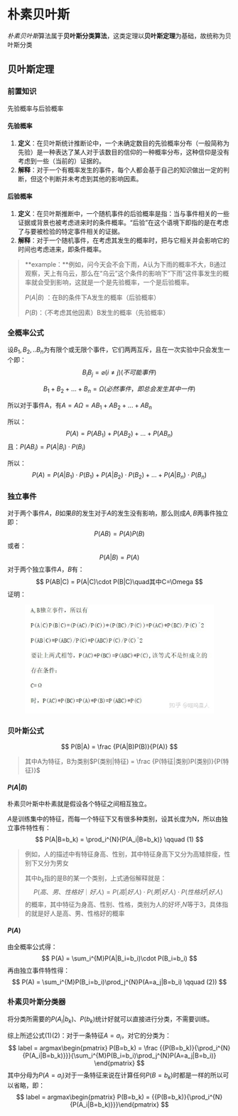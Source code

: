 # 朴素贝叶斯

*朴素贝叶斯*算法属于**贝叶斯分类算法**，这类定理以**贝叶斯定理**为基础，故统称为贝叶斯分类

## 贝叶斯定理

### 前置知识

先验概率与后验概率

#### 先验概率

1. **定义**：在贝叶斯统计推断论中，一个未确定数目的先验概率分布（一般简称为先验）是一种表达了某人对于该数目的信仰的一种概率分布，这种信仰是没有考虑到一些（当前的）证据的。
2. **解释**：对于一个有概率发生的事件，每个人都会基于自己的知识做出一定的判断，但这个判断并未考虑到其他的影响因素。

#### 后验概率

1. **定义**：在贝叶斯推断中，一个随机事件的后验概率是指：当与事件相关的一些证据或背景也被考虑进来时的条件概率。“后验”在这个语境下即指的是在考虑了与要被检验的特定事件相关的证据。
2. **解释**：对于一个随机事件，在考虑其发生的概率时，把与它相关并会影响它的时间也考虑进来，即条件概率。

> **example：**例如，问今天会不会下雨，A认为下雨的概率不大，B通过观察，天上有乌云，那么在“乌云”这个条件的影响下“下雨”这件事发生的概率就会受到影响，这就是一个是先验概率，一个是后验概率。
>
> $P(A|B)$ ：在B的条件下A发生的概率（后验概率）
>
> $P(B)$：（不考虑其他因素）B发生的概率（先验概率）

### 全概率公式

设$B_1,B_2,..B_n$为有限个或无限个事件，它们两两互斥，且在一次实验中只会发生一个即：
$$
B_iB_j=\varnothing (i \neq j)(不可能事件)
$$

$$
B_1 + B_2 + ... + B_n = \Omega(必然事件，即总会发生其中一件)
$$

所以对于事件A，有$A = A\Omega = AB_1+AB_2+...+AB_n$

所以：
$$
P(A) = P(AB_1) + P(AB_2) + ... + P(AB_n)
$$
且：$P(AB_i) = P(A|B_i) \cdot {P(B_i)}$

所以：
$$
P(A) = P(A|B_1)\cdot P(B_1) + P(A|B_2)\cdot P(B_2) + ... +P(A|B_n)\cdot P(B_n)
$$

### 独立事件

对于两个事件$A，B$如果$B$的发生对于$A$的发生没有影响，那么则成$A,B$两事件独立即：
$$
P(AB) = P(A)P(B)
$$
或者：
$$
P(A|B) = P(A)
$$
对于两个独立事件$A，B$有：
$$
P(AB|C) = P(A|C)\cdot P(B|C)\quad其中C=\Omega
$$
证明：

<center><img src="pic/bayes/1.jpg" alt="pic" style="zoom:75%;" /></center>

### 贝叶斯公式

$$
P(B|A) = \frac {P(A|B)P(B)}{P(A)}
$$

> 其中A为特征，B为类别$P(类别|特征) = \frac {P(特征|类别)P(类别)}{P(特征)}$

#### $P(A|B)$

朴素贝叶斯中朴素就是假设各个特征之间相互独立。

$A$是训练集中的特征，而每一个特征下又有很多种类别，设其长度为N，所以由独立事件特性有：
$$
P(A|B=b_k) = \prod_i^{N}{P(A_i|B=b_k)} \qquad (1)
$$


> 例如，人的描述中有特征身高、性别，其中特征身高下又分为高矮胖瘦，性别下又分为男女
>
> 其中$b_k$指的是B的某一个类别，上式通俗解释就是：
> $$
> P(高、男、性格好｜好人) = P(高|好人)\cdot P(男|好人)\cdot P(性格好|好人)
> $$
> 的概率，其中特征为身高、性别、性格，类别为人的好坏,$N$等于3，具体指的就是好人是高、男、性格好的概率

#### $P(A)$

由全概率公式得：
$$
P(A) = \sum_i^{M}P(A|B_i=b_i)\cdot P(B_i=b_i)
$$
再由独立事件特性得：
$$
P(A) = \sum_i^{M}P(B_i=b_i)\prod_j^{N}P(A=a_j|B=b_i) \qquad (2))
$$

### 朴素贝叶斯分类器

将分类所需要的$P(A_i|b_k)$、$P(b_k)$统计好就可以直接进行分类，不需要训练。

综上所述公式$(1)(2)$：对于一条特征$A=a_i$，对它的分类为：
$$
label = argmax\begin{pmatrix} P(B=b_k) = \frac {{P(B=b_k)}{\prod_i^{N}{P(A_i|B=b_k)}}}{\sum_i^{M}P(B_i=b_i)\prod_j^{N}P(A=a_j|B=b_i)}  \end{pmatrix}
$$
其中分母为$P(A=a_i)$对于一条特征来说在计算任何$P(B=b_k)$时都是一样的所以可以省略，即：
$$
label = argmax\begin{pmatrix} P(B=b_k) = {{P(B=b_k)}{\prod_i^{N}{P(A_i|B=b_k)}}}\end{pmatrix}
$$



